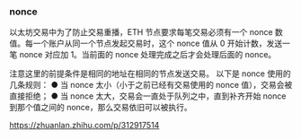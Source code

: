 ### nonce

以太坊交易中为了防止交易重播，ETH 节点要求每笔交易必须有一个 nonce 数值。每一个账户从同一个节点发起交易时，这个 nonce 值从 0 开始计数，发送一笔 nonce 对应加 1。当前面的 nonce 处理完成之后才会处理后面的 nonce。

注意这里的前提条件是相同的地址在相同的节点发送交易。
以下是 nonce 使用的几条规则：
● 当 nonce 太小（小于之前已经有交易使用的 nonce 值），交易会被直接拒绝；
● 当 nonce 太大，交易会一直处于队列之中，直到补齐开始 nonce 到那个值之间的 nonce，那么交易依旧可以被执行。

https://zhuanlan.zhihu.com/p/312917514
